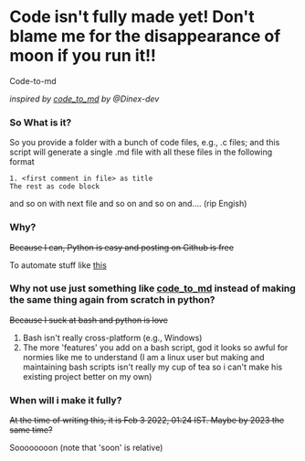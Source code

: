 # **Code isn't fully made yet! Don't blame me for the disappearance of moon if you run it!!**

Code-to-md

*inspired by [code_to_md](https://github.com/Dinex-dev/code_to_md) by @Dinex-dev*

### So What is it?

So you provide a folder with a bunch of code files, e.g., .c files; and this script will generate a single .md file with 
all these files in the following format

    1. <first comment in file> as title 
    The rest as code block

and so on with next file and so on and so on and.... (rip Engish)

### Why?

~~Because I can, Python is easy and posting on Github is free~~

To automate stuff like [this](https://github.com/realKarthikNair/Learning-C-Lang/blob/main/basics/basics.md) 

### Why not use just something like [code_to_md](https://github.com/Dinex-dev/code_to_md) instead of making the same thing again from scratch in python?

~~Because I suck at bash and python is love~~

1. Bash isn't really cross-platform (e.g., Windows)
2. The more 'features' you add on a bash script, god it looks so awful for normies like me to understand (I am a linux user but making and maintaining bash scripts isn't really my cup of tea so i can't make his existing project better on my own)

### When will i make it fully? 

~~At the time of writing this, it is Feb 3 2022, 01:24 IST. Maybe by 2023 the same time?~~

Soooooooon (note that 'soon' is relative)

